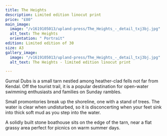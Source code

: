 ```yaml
---
title: The Heights
description: Limited edition linocut print
price: "£80"
main_image:
  image: "/v1619105013/upland-press/The_Heights_-_detail_txj3bj.jpg"
  alt_text: The Heights
  orientation: " Portrait"
edition: Limited edition of 30
size: A3
gallery_image:
  image: "/v1619105013/upland-press/The_Heights_-_detail_txj3bj.jpg"
  alt_text: The Heights - limited edition linocut print

---
```

Gurnal Dubs is a small tarn nestled among heather-clad fells not far from Kendal. Off the tourist trail, it is a popular destination for open-water swimming enthusiasts and families on Sunday rambles. 

Small promontories break up the shoreline, one with a stand of trees. The water is clear when undisturbed, so it is disconcerting when your feet sink into thick soft mud as you step into the water. 

A solidly built stone boathouse sits on the edge of the tarn, near a flat grassy area perfect for picnics on warm summer days.